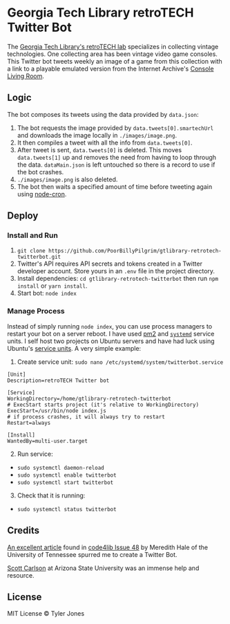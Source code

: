 # Georgia Tech Library retroTECH Twitter Bot
The [Georgia Tech Library's retroTECH lab](http://library.gatech.edu/retrotech) specializes in collecting vintage technologies. One collecting area has been vintage video game consoles. This Twitter bot tweets weekly an image of a game from this collection with a link to a playable emulated version from the Internet Archive's [Console Living Room](https://archive.org/details/consolelivingroom%26tab=collection?tab=collection).

## Logic
The bot composes its tweets using the data provided by `data.json`:
1. The bot requests the image provided by `data.tweets[0].smartechUrl` and downloads the image locally in `./images/image.png`.
2. It then compiles a tweet with all the info from `data.tweets[0]`.
3. After tweet is sent, `data.tweets[0]` is deleted. This moves `data.tweets[1]` up and removes the need from having to loop through the data. `dataMain.json` is left untouched so there is a record to use if the bot crashes.
4. `./images/image.png` is also deleted.
5. The bot then waits a specified amount of time before tweeting again using [node-cron](https://www.npmjs.com/package/node-cron).

## Deploy

### Install and Run
1. `git clone https://github.com/PoorBillyPilgrim/gtlibrary-retrotech-twitterbot.git`
2. Twitter's API requires API secrets and tokens created in a Twitter developer account. Store yours in an `.env` file in the project directory.
3. Install dependencies: `cd gtlibrary-retrotech-twitterbot` then run `npm install` or `yarn install`.
4. Start bot: `node index`

### Manage Process
Instead of simply running `node index`, you can use process managers to restart your bot on a server reboot. I have used [pm2](https://pm2.keymetrics.io/) and [`systemd`](https://www.freedesktop.org/wiki/Software/systemd/) service units. I self host two projects on Ubuntu servers and have had luck using Ubuntu's [service units](http://manpages.ubuntu.com/manpages/cosmic/man5/systemd.service.5.html). A very simple example:

1. Create service unit: `sudo nano /etc/systemd/system/twitterbot.service` 
```
[Unit]
Description=retroTECH Twitter bot

[Service]
WorkingDirectory=/home/gtlibrary-retrotech-twitterbot
# ExecStart starts project (it's relative to WorkingDirectory)
ExecStart=/usr/bin/node index.js
# if process crashes, it will always try to restart
Restart=always

[Install]
WantedBy=multi-user.target
```
2. Run service: 
- `sudo systemctl daemon-reload`
- `sudo systemctl enable twitterbot`
- `sudo systemctl start twitterbot`
3. Check that it is running:
- `sudo systemctl status twitterbot`

## Credits
[An excellent article](https://journal.code4lib.org/articles/15112#note11) found in [code4lib Issue 48](https://journal.code4lib.org/issues/issues/issue48) by Meredith Hale of the University of Tennessee spurred me to create a Twitter Bot.

[Scott Carlson](https://www.scottcarlson.info/you-should-make-a-twitter-bot/) at Arizona State University was an immense help and resource.

## License
MIT License © Tyler Jones